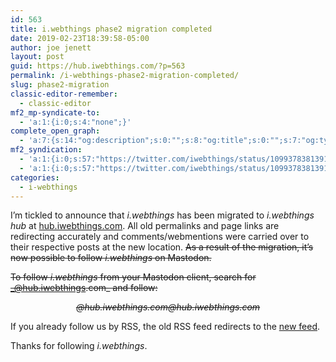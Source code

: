 ```yaml
---
id: 563
title: i.webthings phase2 migration completed
date: 2019-02-23T18:39:58-05:00
author: joe jenett
layout: post
guid: https://hub.iwebthings.com/?p=563
permalink: /i-webthings-phase2-migration-completed/
slug: phase2-migration
classic-editor-remember:
  - classic-editor
mf2_mp-syndicate-to:
  - 'a:1:{i:0;s:4:"none";}'
complete_open_graph:
  - 'a:7:{s:14:"og:description";s:0:"";s:8:"og:title";s:0:"";s:7:"og:type";s:0:"";s:12:"twitter:card";s:7:"summary";s:15:"twitter:creator";s:0:"";s:19:"twitter:description";s:0:"";s:8:"og:image";s:0:"";}'
mf2_syndication:
  - 'a:1:{i:0;s:57:"https://twitter.com/iwebthings/status/1099378381391622144";}'
  - 'a:1:{i:0;s:57:"https://twitter.com/iwebthings/status/1099378381391622144";}'
categories:
  - i-webthings
---
```

I&#8217;m tickled to announce that _i.webthings_ has been migrated to _i.webthings hub_ at [hub.iwebthings.com](https://iwebthings.jenett.org/). All old permalinks and page links are redirecting accurately and comments/webmentions were carried over to their respective posts at the new location. <span style="text-decoration:line-through;">As a result of the migration, it&#8217;s now possible to follow _i.webthings_ on Mastodon.</span>

<span style="text-decoration:line-through;">To follow _i.webthings_ from your Mastodon client, search for _@hub.iwebthings.com_ and follow:
</span>
<p style="text-align: center;font-style:italic;">
  <span style="text-decoration:line-through;">@hub.iwebthings.com@hub.iwebthings.com</span>
</p>

If you already follow us by RSS, the old RSS feed redirects to the [new feed](https://hub.iwebthings.com/feed).

Thanks for following _i.webthings_.